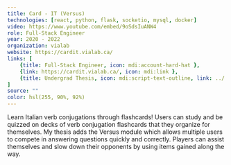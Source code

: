 ```yaml
---
title: Card - IT (Versus)
technologies: [react, python, flask, socketio, mysql, docker]
video: https://www.youtube.com/embed/9oSdsIuANW4
role: Full-Stack Engineer
year: 2020 - 2022
organization: vialab
website: https://cardit.vialab.ca/
links: [
    {title: Full-Stack Engineer, icon: mdi:account-hard-hat },
    {link: https://cardit.vialab.ca/, icon: mdi:link },
    {title: Undergrad Thesis, icon: mdi:script-text-outline, link: ../../public/pdfs/yam2022.pdf}
]
source: ""
color: hsl(255, 90%, 92%)
--- 
```


 Learn Italian verb conjugations through flashcards! Users can study and be quizzed on decks of verb conjugation flashcards that they organize for themselves. My thesis adds the Versus module which allows multiple users to compete in answering questions quickly and correctly. Players can assist themselves and slow down their opponents by using items gained along the way.